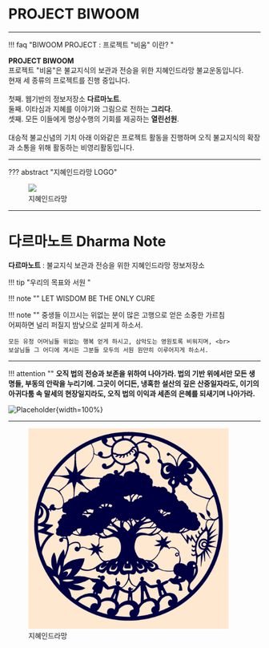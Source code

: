 <h1 class="major"><b>PROJECT BIWOOM</b></h1>
<hr>

!!! faq "BIWOOM PROJECT : 프로젝트 "비움" 이란? "

<p><b>PROJECT BIWOOM </b> <br>
프로젝트 "비움"은 불교지식의 보관과 전승을 위한 지혜인드라망 불교운동입니다. <br>
현재 세 종류의 프로젝트를 진행 중입니다. <br>
<br>
첫째. 웹기반의 정보저장소 <b>다르마노트</b>. <br> 
둘째. 이타심과 지혜를 이야기와 그림으로 전하는 <b>그리다</b>.<br>
셋째. 모든 이들에게 명상수행의 기회를 제공하는 <b>열린선원</b>.<br>
<br>
대승적 불교신념의 기치 아래 이와같은 프로젝트 활동을 진행하며 오직 불교지식의 확장과 소통을 위해 활동하는 비영리활동입니다. </p>

---

??? abstract "지혜인드라망 LOGO"
    <figure>
    <img src="../img/indranet.JPG" width="400" />
    <figcaption>지혜인드라망</figcaption>
    </figure>

---

# __다르마노트__ Dharma Note 



__다르마노트__ : 불교지식 보관과 전승을 위한 지혜인드라망 정보저장소 

!!! tip "우리의 목표와 서원 "

!!! note ""
    LET WISDOM BE THE ONLY CURE


!!! note ""
    중생들 이끄시는 위없는 분이 많은 고행으로 얻은 소중한 가르침 <br>
    어찌하면 널리 퍼질지 밤낮으로 살피게 하소서.

    모든 유정 어머님들 위없는 행복 얻게 하시고, 삼악도는 영원토록 비워지며, <br>
    보살님들 그 어디에 계시든 그분들 모두의 서원 원만히 이루어지게 하소서.

---


!!! attention ""
    __오직 법의 전승과 보존을 위하여 나아가라. 법의 기반 위에서만 모든 생명들, 부동의 안락을 누리기에. 그곳이 어디든, 냉혹한 설산의 깊은 산중일자라도, 이기의 아귀다툼 속 말세의 현장일지라도, 오직 법의 이익과 세존의 은혜를 되새기며 나아가라.__

![Placeholder](img/roerich.png){width=100%}


---

<figure>
    <img src="./img/indranet.JPG" width="400" />
    <figcaption>지혜인드라망</figcaption>
</figure>